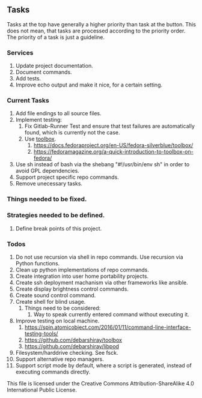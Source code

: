 ## Tasks
Tasks at the top have generally a higher priority than task at the button.
This does not mean, that tasks are processed according to the priority order.
The priority of a task is just a guideline.
### Services
1. Update project documentation.
1. Document commands.
1. Add tests.
1. Improve echo output and make it nice, for a certain setting.
### Current Tasks
1. Add file endings to all source files.
1. Implement testing:
   1. Fix Gitlab-Runner Test and ensure that test failures are automatically found,
      which is currently not the case.
   1. Use [toolbox](https://github.com/containers/toolbox).
      1. https://docs.fedoraproject.org/en-US/fedora-silverblue/toolbox/
      1. https://fedoramagazine.org/a-quick-introduction-to-toolbox-on-fedora/
1. Use sh instead of bash via the shebang "#!/usr/bin/env sh" in order to avoid GPL dependencies.
1. Support project specific repo commands.
1. Remove unecessary tasks.
### Things needed to be fixed.
### Strategies needed to be defined.
1. Define break points of this project.
### Todos
1. Do not use recursion via shell in repo commands.
   Use recursion via Python functions.
1. Clean up python implementations of repo commands.
1. Create integration into user home portability projects.
1. Create ssh deployment machanism via other frameworks like ansible.
1. Create display brightness control commands.
1. Create sound control command.
1. Create shell for blind usage.
   1. Things need to be considered:
      1. Way to speak currently entered command without executing it.
1. Improve testing on local machine.
   1. https://spin.atomicobject.com/2016/01/11/command-line-interface-testing-tools/
   1. https://github.com/debarshiray/toolbox
   1. https://github.com/debarshiray/libpod
1. Filesystem/harddrive checking. See fsck.
1. Support alternative repo managers.
1. Support script mode by default, where a script is generated,
   instead of executing commands directly.

This file is licensed under the Creative Commons Attribution-ShareAlike 4.0 International Public License.
